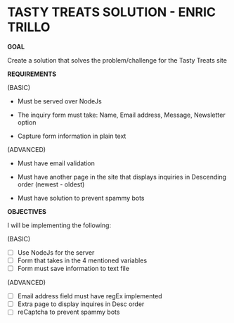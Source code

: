 # TASTY TREATS SOLUTION - ENRIC TRILLO

**GOAL**

Create a solution that solves the problem/challenge for the Tasty Treats site

**REQUIREMENTS**

(BASIC)

- Must be served over NodeJs

- The inquiry form must take: Name, Email address, Message, Newsletter option

- Capture form information in plain text

(ADVANCED)

- Must have email validation

- Must have another page in the site that displays inquiries in Descending order (newest - oldest)

- Must have solution to prevent spammy bots

**OBJECTIVES**

I will be implementing the following:

(BASIC)

- [ ] Use NodeJs for the server
- [ ] Form that takes in the 4 mentioned variables
- [ ] Form must save information to text file

(ADVANCED)

- [ ] Email address field must have regEx implemented
- [ ] Extra page to display inquires in Desc order
- [ ] reCaptcha to prevent spammy bots
